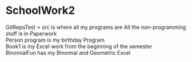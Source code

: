 # SchoolWork2
GitRepoTest > src is where all my programs are 
All the non-programming stuff is in Paperwork <br>
Person program is my birthday Program <br>
Book1 is my Excel work from the beginning of the semester <br>
BinomialFun has my Binomial and Geometric Excel <br>
